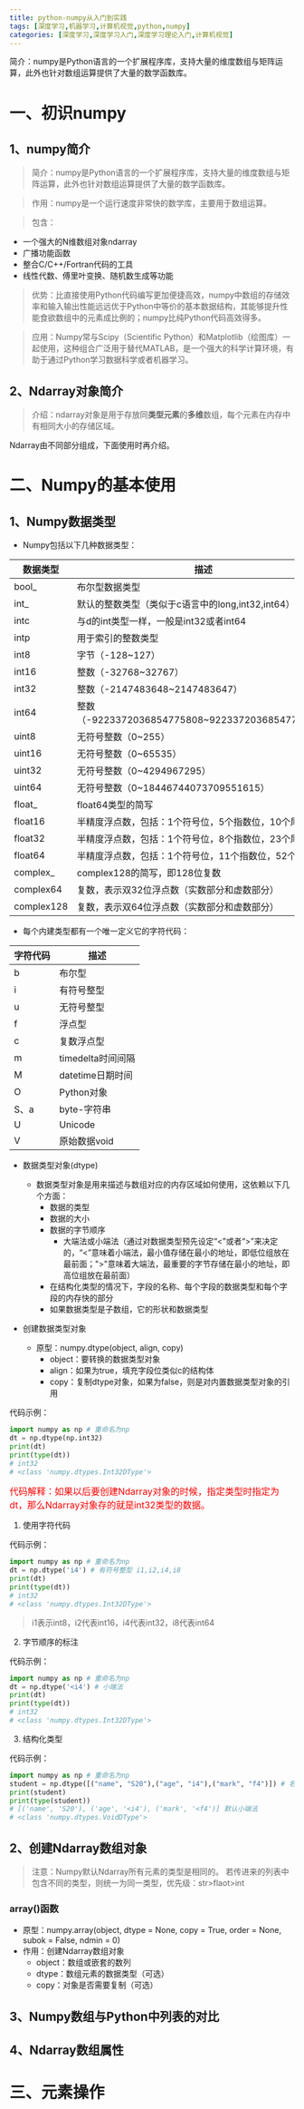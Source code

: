 ```yaml
---
title: python-numpy从入门到实践
tags: [深度学习,机器学习,计算机视觉,python,numpy]
categories: [深度学习,深度学习入门,深度学习理论入门,计算机视觉]
---
```


简介：numpy是Python语言的一个扩展程序库，支持大量的维度数组与矩阵运算，此外也针对数组运算提供了大量的数学函数库。

<!-- more -->

# 一、初识numpy
## 1、numpy简介
>简介：numpy是Python语言的一个扩展程序库，支持大量的维度数组与矩阵运算，此外也针对数组运算提供了大量的数学函数库。

>作用：numpy是一个运行速度非常快的数学库，主要用于数组运算。

>包含：
- 一个强大的N维数组对象ndarray
- 广播功能函数
- 整合C/C++/Fortran代码的工具
- 线性代数、傅里叶变换、随机数生成等功能

>优势：比直接使用Python代码编写更加便捷高效，numpy中数组的存储效率和输入输出性能远远优于Python中等价的基本数据结构，其能够提升性能食欲数组中的元素成比例的；numpy比纯Python代码高效得多。

>应用：Numpy常与Scipy（Scientific Python）和Matplotlib（绘图库）一起使用，这种组合广泛用于替代MATLAB，是一个强大的科学计算环境，有助于通过Python学习数据科学或者机器学习。

## 2、Ndarray对象简介
>介绍：ndarray对象是用于存放同**类型元素**的**多维**数组，每个元素在内存中有相同大小的存储区域。

Ndarray由不同部分组成，下面使用时再介绍。

# 二、Numpy的基本使用
## 1、Numpy数据类型
- Numpy包括以下几种数据类型：

| 数据类型  | 描述  |
| --- | ---------------------------------------------------------- |
|bool_|布尔型数据类型|
|int_|默认的整数类型（类似于c语言中的long,int32,int64）|
|intc|与d的int类型一样，一般是int32或者int64|
|intp|用于索引的整数类型|
|int8|字节（-128~127）|
|int16|整数（-32768~32767）|
|int32|整数（-2147483648~2147483647）|
|int64|整数（-9223372036854775808~9223372036854775807）|
|uint8|无符号整数（0~255）|
|uint16|无符号整数（0~65535）|
|uint32|无符号整数（0~4294967295）|
|uint64|无符号整数（0~18446744073709551615）|
|float_|float64类型的简写|
|float16|半精度浮点数，包括：1个符号位，5个指数位，10个尾数位|
|float32|半精度浮点数，包括：1个符号位，8个指数位，23个尾数位|
|float64|半精度浮点数，包括：1个符号位，11个指数位，52个尾数位|
|complex_|complex128的简写，即128位复数|
|complex64|复数，表示双32位浮点数（实数部分和虚数部分）|
|complex128|复数，表示双64位浮点数（实数部分和虚数部分）|

- 每个内建类型都有一个唯一定义它的字符代码：

|字符代码|描述|
| --- | ---------------------------------------------------------- |
|b|布尔型|
|i|有符号整型|
|u|无符号整型|
|f|浮点型|
|c|复数浮点型|
|m|timedelta时间间隔|
|M|datetime日期时间|
|O|Python对象|
|S、a|byte-字符串|
|U|Unicode|
|V|原始数据void|

- 数据类型对象(dtype)
    - 数据类型对象是用来描述与数组对应的内存区域如何使用，这依赖以下几个方面：
        - 数据的类型
        - 数据的大小
        - 数据的字节顺序
            - 大端法或小端法（通过对数据类型预先设定“<”或者“>”来决定的，“<”意味着小端法，最小值存储在最小的地址，即低位组放在最前面；">"意味着大端法，最重要的字节存储在最小的地址，即高位组放在最前面）
        - 在结构化类型的情况下，字段的名称、每个字段的数据类型和每个字段的内存快的部分
        - 如果数据类型是子数组，它的形状和数据类型

- 创建数据类型对象
    - 原型：numpy.dtype(object, align, copy)
        - object：要转换的数据类型对象
        - align：如果为true，填充字段位类似c的结构体
        - copy：复制dtype对象，如果为false，则是对内置数据类型对象的引用

代码示例：
```python
import numpy as np # 重命名为np
dt = np.dtype(np.int32)
print(dt)
print(type(dt))
# int32
# <class 'numpy.dtypes.Int32DType'>
```
<font color=#FF0000 ><font size=3 >代码解释：如果以后要创建Ndarray对象的时候，指定类型时指定为dt，那么Ndarray对象存的就是int32类型的数据。
</font></font>

1. 使用字符代码

代码示例：
```python
import numpy as np # 重命名为np
dt = np.dtype('i4') # 有符号整型 i1,i2,i4,i8
print(dt)
print(type(dt))
# int32
# <class 'numpy.dtypes.Int32DType'>
```
>i1表示int8，i2代表int16，i4代表int32，i8代表int64

2. 字节顺序的标注

代码示例：
```python
import numpy as np # 重命名为np
dt = np.dtype('<i4') # 小端法
print(dt)
print(type(dt))
# int32
# <class 'numpy.dtypes.Int32DType'>
```

3. 结构化类型

代码示例：
```python
import numpy as np # 重命名为np
student = np.dtype([("name", "S20"),("age", "i4"),("mark", "f4")]) # 名称、数据类型 S20是32个字符的字符串
print(student)
print(type(student))
# [('name', 'S20'), ('age', '<i4'), ('mark', '<f4')] 默认小端法
# <class 'numpy.dtypes.VoidDType'>
```

## 2、创建Ndarray数组对象
> 注意：Numpy默认Ndarray所有元素的类型是相同的。
> 若传进来的列表中包含不同的类型，则统一为同一类型，优先级：str>flaot>int

### array()函数
- 原型：numpy.array(object, dtype = None, copy = True, order = None, subok = False, ndmin = 0)
- 作用：创建Ndarray数组对象
    - object：数组或嵌套的数列
    - dtype：数组元素的数据类型（可选）
    - copy：对象是否需要复制（可选）

## 3、Numpy数组与Python中列表的对比


## 4、Ndarray数组属性


# 三、元素操作
